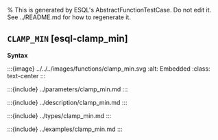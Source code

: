 % This is generated by ESQL's AbstractFunctionTestCase. Do not edit it. See ../README.md for how to regenerate it.

## `CLAMP_MIN` [esql-clamp_min]

**Syntax**

:::{image} ../../../images/functions/clamp_min.svg
:alt: Embedded
:class: text-center
:::


:::{include} ../parameters/clamp_min.md
:::

:::{include} ../description/clamp_min.md
:::

:::{include} ../types/clamp_min.md
:::

:::{include} ../examples/clamp_min.md
:::

